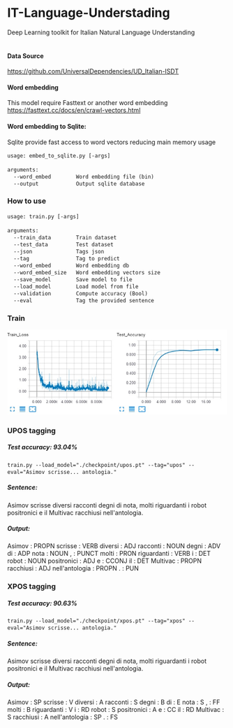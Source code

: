 # IT-Language-Understading
Deep Learning toolkit for Italian Natural Language Understanding
<br><br>

#### Data Source
https://github.com/UniversalDependencies/UD_Italian-ISDT

#### Word embedding
This model require Fasttext or another word embedding <br>
https://fasttext.cc/docs/en/crawl-vectors.html

#### Word embedding to Sqlite:
Sqlite provide fast access to word vectors reducing main memory usage
```
usage: embed_to_sqlite.py [-args]

arguments:
  --word_embed        Word embedding file (bin)
  --output            Output sqlite database
```

### How to use

```
usage: train.py [-args]

arguments:
  --train_data        Train dataset
  --test_data         Test dataset
  --json              Tags json
  --tag               Tag to predict
  --word_embed        Word embedding db
  --word_embed_size   Word embedding vectors size
  --save_model        Save model to file
  --load_model        Load model from file
  --validation        Compute accuracy (Bool)
  --eval              Tag the provided sentence
```

### Train
<img src="pics/train.jpg" width="600">

### UPOS tagging

##### Test accuracy: 93.04%

```
train.py --load_model="./checkpoint/upos.pt" --tag="upos" --eval="Asimov scrisse... antologia."
```

##### Sentence: <br>
Asimov scrisse diversi racconti degni di nota, molti riguardanti i robot positronici e il Multivac racchiusi nell'antologia.

##### Output: <br>
Asimov : PROPN scrisse : VERB diversi : ADJ racconti : NOUN degni : ADV di : ADP nota : NOUN , : PUNCT molti : PRON riguardanti : VERB i : DET robot : NOUN positronici : ADJ e : CCONJ il : DET Multivac : PROPN racchiusi : ADJ nell'antologia : PROPN . : PUN

### XPOS tagging

##### Test accuracy: 90.63%

```
train.py --load_model="./checkpoint/xpos.pt" --tag="xpos" --eval="Asimov scrisse... antologia."
```

##### Sentence: <br>
Asimov scrisse diversi racconti degni di nota, molti riguardanti i robot positronici e il Multivac racchiusi nell'antologia.

##### Output: <br>
Asimov : SP scrisse : V diversi : A racconti : S degni : B di : E nota : S , : FF molti : B riguardanti : V i : RD robot : S positronici : A e : CC il : RD Multivac : S racchiusi : A nell'antologia : SP . : FS
